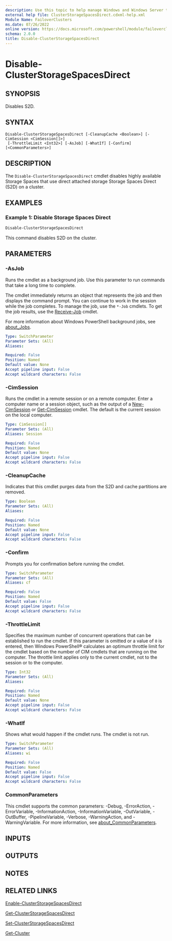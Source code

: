 ```yaml
---
description: Use this topic to help manage Windows and Windows Server technologies with Windows PowerShell.
external help file: ClusterStorageSpacesDirect.cdxml-help.xml
Module Name: FailoverClusters
ms.date: 07/26/2022
online version: https://docs.microsoft.com/powershell/module/failoverclusters/disable-clusterstoragespacesdirect?view=windowsserver2022-ps&wt.mc_id=ps-gethelp
schema: 2.0.0
title: Disable-ClusterStorageSpacesDirect
---
```


# Disable-ClusterStorageSpacesDirect

## SYNOPSIS
Disables S2D.

## SYNTAX

```
Disable-ClusterStorageSpacesDirect [-CleanupCache <Boolean>] [-CimSession <CimSession[]>]
 [-ThrottleLimit <Int32>] [-AsJob] [-WhatIf] [-Confirm] [<CommonParameters>]
```

## DESCRIPTION
The `Disable-ClusterStorageSpacesDirect` cmdlet disables highly available Storage Spaces that use
direct attached storage Storage Spaces Direct (S2D) on a cluster.

## EXAMPLES

### Example 1: Disable Storage Spaces Direct
```powershell
Disable-ClusterStorageSpacesDirect
```

This command disables S2D on the cluster.

## PARAMETERS

### -AsJob
Runs the cmdlet as a background job. Use this parameter to run commands that take a long time to
complete.

The cmdlet immediately returns an object that represents the job and then displays the command
prompt. You can continue to work in the session while the job completes. To manage the job, use the
`*-Job` cmdlets. To get the job results, use the
[Receive-Job](https://go.microsoft.com/fwlink/?LinkID=113372) cmdlet.

For more information about Windows PowerShell background jobs, see
[about_Jobs](https://go.microsoft.com/fwlink/?LinkID=113251).

```yaml
Type: SwitchParameter
Parameter Sets: (All)
Aliases: 

Required: False
Position: Named
Default value: None
Accept pipeline input: False
Accept wildcard characters: False
```

### -CimSession
Runs the cmdlet in a remote session or on a remote computer. Enter a computer name or a session
object, such as the output of a [New-CimSession](https://go.microsoft.com/fwlink/p/?LinkId=227967)
or [Get-CimSession](https://go.microsoft.com/fwlink/p/?LinkId=227966) cmdlet. The default is the
current session on the local computer.

```yaml
Type: CimSession[]
Parameter Sets: (All)
Aliases: Session

Required: False
Position: Named
Default value: None
Accept pipeline input: False
Accept wildcard characters: False
```

### -CleanupCache
Indicates that this cmdlet purges data from the S2D and cache partitions are removed.

```yaml
Type: Boolean
Parameter Sets: (All)
Aliases: 

Required: False
Position: Named
Default value: None
Accept pipeline input: False
Accept wildcard characters: False
```

### -Confirm
Prompts you for confirmation before running the cmdlet.

```yaml
Type: SwitchParameter
Parameter Sets: (All)
Aliases: cf

Required: False
Position: Named
Default value: False
Accept pipeline input: False
Accept wildcard characters: False
```

### -ThrottleLimit
Specifies the maximum number of concurrent operations that can be established to run the cmdlet. If
this parameter is omitted or a value of `0` is entered, then Windows PowerShell® calculates an
optimum throttle limit for the cmdlet based on the number of CIM cmdlets that are running on the
computer. The throttle limit applies only to the current cmdlet, not to the session or to the
computer.

```yaml
Type: Int32
Parameter Sets: (All)
Aliases: 

Required: False
Position: Named
Default value: None
Accept pipeline input: False
Accept wildcard characters: False
```

### -WhatIf
Shows what would happen if the cmdlet runs.
The cmdlet is not run.

```yaml
Type: SwitchParameter
Parameter Sets: (All)
Aliases: wi

Required: False
Position: Named
Default value: False
Accept pipeline input: False
Accept wildcard characters: False
```

### CommonParameters
This cmdlet supports the common parameters: -Debug, -ErrorAction, -ErrorVariable,
-InformationAction, -InformationVariable, -OutVariable, -OutBuffer, -PipelineVariable, -Verbose,
-WarningAction, and -WarningVariable. For more information, see
[about_CommonParameters](https://go.microsoft.com/fwlink/?LinkID=113216).

## INPUTS

## OUTPUTS

## NOTES

## RELATED LINKS

[Enable-ClusterStorageSpacesDirect](./Enable-ClusterStorageSpacesDirect.md)

[Get-ClusterStorageSpacesDirect](./Get-ClusterStorageSpacesDirect.md)

[Set-ClusterStorageSpacesDirect](./Set-ClusterStorageSpacesDirect.md)

[Get-Cluster](./Get-Cluster.md)


